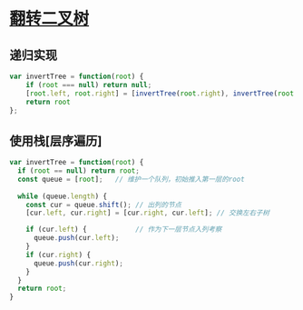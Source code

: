 # [翻转二叉树](https://leetcode-cn.com/problems/invert-binary-tree/)

## 递归实现

```js
var invertTree = function(root) {
    if (root === null) return null;
    [root.left, root.right] = [invertTree(root.right), invertTree(root.left)]
    return root
};
```

## 使用栈[层序遍历]

```js
var invertTree = function(root) {
  if (root == null) return root;
  const queue = [root];   // 维护一个队列，初始推入第一层的root
  
  while (queue.length) {
    const cur = queue.shift(); // 出列的节点
    [cur.left, cur.right] = [cur.right, cur.left]; // 交换左右子树

    if (cur.left) {            // 作为下一层节点入列考察
      queue.push(cur.left);
    }
    if (cur.right) {
      queue.push(cur.right);
    }
  }
  return root;
}
```

